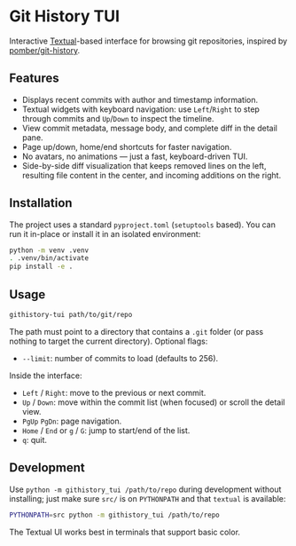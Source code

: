 # Git History TUI

Interactive [Textual](https://github.com/Textualize/textual)-based interface for browsing git repositories, inspired by [pomber/git-history](https://github.com/pomber/git-history).

## Features

- Displays recent commits with author and timestamp information.
- Textual widgets with keyboard navigation: use `Left`/`Right` to step through commits and `Up`/`Down` to inspect the timeline.
- View commit metadata, message body, and complete diff in the detail pane.
- Page up/down, home/end shortcuts for faster navigation.
- No avatars, no animations — just a fast, keyboard-driven TUI.
- Side-by-side diff visualization that keeps removed lines on the left, resulting file content in the center, and incoming additions on the right.

## Installation

The project uses a standard `pyproject.toml` (`setuptools` based). You can run it in-place or install it in an isolated environment:

```bash
python -m venv .venv
. .venv/bin/activate
pip install -e .
```

## Usage

```bash
githistory-tui path/to/git/repo
```

The path must point to a directory that contains a `.git` folder (or pass nothing to target the current directory). Optional flags:

- `--limit`: number of commits to load (defaults to 256).

Inside the interface:
- `Left` / `Right`: move to the previous or next commit.
- `Up` / `Down`: move within the commit list (when focused) or scroll the detail view.
- `PgUp` `PgDn`: page navigation.
- `Home` / `End` or `g` / `G`: jump to start/end of the list.
- `q`: quit.

## Development

Use `python -m githistory_tui /path/to/repo` during development without installing; just make sure `src/` is on `PYTHONPATH` and that `textual` is available:

```bash
PYTHONPATH=src python -m githistory_tui /path/to/repo
```

The Textual UI works best in terminals that support basic color.
